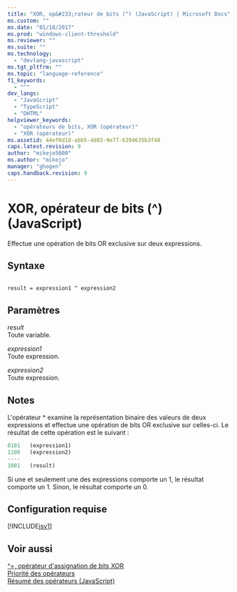 ```yaml
---
title: "XOR, op&#233;rateur de bits (^) (JavaScript) | Microsoft Docs"
ms.custom: ""
ms.date: "01/18/2017"
ms.prod: "windows-client-threshold"
ms.reviewer: ""
ms.suite: ""
ms.technology: 
  - "devlang-javascript"
ms.tgt_pltfrm: ""
ms.topic: "language-reference"
f1_keywords: 
  - "^"
dev_langs: 
  - "JavaScript"
  - "TypeScript"
  - "DHTML"
helpviewer_keywords: 
  - "opérateurs de bits, XOR (opérateur)"
  - "XOR (opérateur)"
ms.assetid: 44ef0d18-abb5-4d83-9e77-6394635b3f48
caps.latest.revision: 9
author: "mikejo5000"
ms.author: "mikejo"
manager: "ghogen"
caps.handback.revision: 9
---
```

# XOR, op&#233;rateur de bits (^) (JavaScript)
Effectue une opération de bits OR exclusive sur deux expressions.  
  
## Syntaxe  
  
```  
  
result = expression1 ^ expression2  
```  
  
## Paramètres  
 *result*  
 Toute variable.  
  
 *expression1*  
 Toute expression.  
  
 *expression2*  
 Toute expression.  
  
## Notes  
 L'opérateur **^** examine la représentation binaire des valeurs de deux expressions et effectue une opération de bits OR exclusive sur celles\-ci.  Le résultat de cette opération est le suivant :  
  
```javascript  
0101   (expression1)  
1100   (expression2)  
----  
1001   (result)  
```  
  
 Si une et seulement une des expressions comporte un 1, le résultat comporte un 1.  Sinon, le résultat comporte un 0.  
  
## Configuration requise  
 [!INCLUDE[jsv1](../../javascript/misc/includes/jsv1-md.md)]  
  
## Voir aussi  
 [^\=, opérateur d'assignation de bits XOR](../../javascript/reference/bitwise-xor-assignment-operator-decrement-hat-equal-javascript.md)   
 [Priorité des opérateurs](../../javascript/operator-subtractprecedence-javascript.md)   
 [Résumé des opérateurs \(JavaScript\)](../../javascript/misc/operator-subtractsummary-javascript.md)